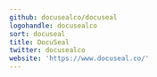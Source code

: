 ```yaml
---
github: docusealco/docuseal
logohandle: docusealco
sort: docuseal
title: DocuSeal
twitter: docusealco
website: 'https://www.docuseal.co/'
---
```

